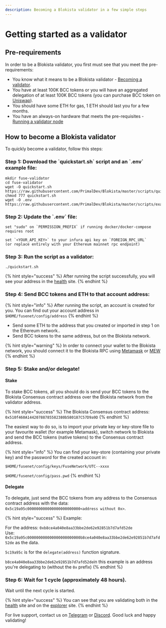 ```yaml
---
description: Becoming a Blokista validator in a few simple steps
---
```


# Getting started as a validator

## Pre-requirements

In order to be a Blokista validator, you first must see that you meet the pre-requirements:

* You know what it means to be a Blokista validator - [Becoming a validator](how-to-become-a-validator.md#what-it-means-to-be-a-validator).
* You have at least 100K BCC tokens or you will have an aggregated delegation of at least 100K BCC tokens \(you can purchase BCC token on [Uniswap](https://uniswap.exchange/swap/0x970b9bb2c0444f5e81e9d0efb84c8ccdcdcaf84d)\).
* You should have some ETH for gas, 1 ETH should last you for a few months.
* You have an always-on hardware that meets the pre-requisites - [Running a validator node](run-your-own-validator.md#pre-requisites)

## How to become a Blokista validator

To quickly become a validator, follow this steps:

### Step 1: Download the \`quickstart.sh\` script and an \`.env\` example file:

```text
mkdir fuse-validator
cd fuse-validator
wget -O quickstart.sh https://raw.githubusercontent.com/PrimalDev/Blokista/master/scripts/quickstart.sh
chmod 777 quickstart.sh
wget -O .env https://raw.githubusercontent.com/PrimalDev/Blokista/master/scripts/examples/.env.validator.example
```

### Step 2: Update the \`.env\` file:

```text
set "sudo" on `PERMISSION_PREFIX` if running docker/docker-compose requires root

set `<YOUR_API_KEY>` to your infura api key on `FOREIGN_RPC_URL`
(or replace entirely with your Ethereum mainnet rpc endpoint)
```

### Step 3: Run the script as a validator:

```text
./quickstart.sh
```

{% hint style="success" %}
After running the script successfully, you will see your address in the [health](https://status.bccscan.com/) site.
{% endhint %}

### Step 4: **Send BCC tokens and ETH to that account address:**

{% hint style="info" %}
After running the script, an account is created for you. You can find out your account address in `$HOME/fusenet/config/address`
{% endhint %}

* Send some ETH to the address that you created or imported in step 1 on the Ethereum network..
* Send BCC tokens to the same address, but on the Blokista network.

{% hint style="warning" %}
In order to connect your wallet to the Blokista network, you should connect it to the Blokista RPC using [Metamask](../../how-to-add-fuse-to-your-metamask.md) or [MEW](../../how-to-add-fuse-network-to-mew.md)
{% endhint %}

### Step 5: Stake and/or delegate!

#### Stake

To stake BCC tokens, all you should do is send your BCC tokens to the Blokista Consensus contract address over the Blokista network from the validator address.

{% hint style="success" %}
The Blokista Consensus contract address: `0x510f460A14420788785582380b580187C57D9a9D`
{% endhint %}

The easiest way to do so, is to import your private key or key-store file to your favourite wallet \(for example Metamask\), switch network to Blokista and send the BCC tokens \(native tokens\) to the Consensus contract address.

{% hint style="info" %}
You can find your key-store \(containing your private key\) and the password for the created account in:

`$HOME/fusenet/config/keys/FuseNetwork/UTC--xxxx`

`$HOME/fusenet/config/pass.pwd`
{% endhint %}

#### Delegate

To delegate, just send the BCC tokens from any address to the Consensus contract address with the data: `0x5c19a95c000000000000000000000000<address without 0x>`.

{% hint style="success" %}
Example:

For the address: `0xb8ce4a040e8aa33bbe2de62e92851b7d7afd52de`  
Use: `0x5c19a95c000000000000000000000000b8ce4a040e8aa33bbe2de62e92851b7d7afd52de` as the data.

`5c19a95c` is for the `delegate(address)` function signature.

`b8ce4a040e8aa33bbe2de62e92851b7d7afd52de`in this example is an address you're delegating to \(without the `0x` prefix\)
{% endhint %}

### Step 6: Wait for 1 cycle \(approximately 48 hours\).

Wait until the next cycle is started.

{% hint style="success" %}
You can see that you are validating both in the [health](https://status.bccscan.com/) site and on the [explorer](https://bccscan.com) site.
{% endhint %}

For live support, contact us on [Telegram](https://t.me/) or [Discord](https://discord.gg/). Good luck and happy validating!

